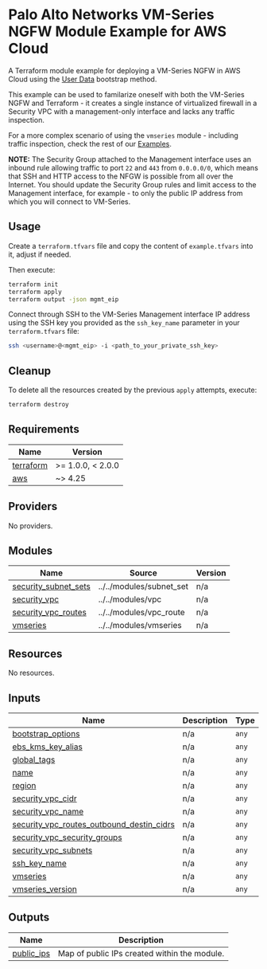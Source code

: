 # Palo Alto Networks VM-Series NGFW Module Example for AWS Cloud

A Terraform module example for deploying a VM-Series NGFW in AWS Cloud using the [User Data](https://docs.paloaltonetworks.com/vm-series/10-0/vm-series-deployment/bootstrap-the-vm-series-firewall/choose-a-bootstrap-method.html#idf6412176-e973-488e-9d7a-c568fe1e33a9_id3433e9c0-a589-40d5-b0bd-4bc42234aa0f) bootstrap method.

This example can be used to familarize oneself with both the VM-Series NGFW  and Terraform - it creates a single instance of virtualized firewall in a Security VPC with a management-only interface and lacks any traffic inspection.

For a more complex scenario of using the `vmseries` module - including traffic inspection, check the rest of our [Examples](https://github.com/PaloAltoNetworks/terraform-aws-vmseries-modules/tree/develop/examples).

**NOTE:**
The Security Group attached to the Management interface uses an inbound rule allowing traffic to port `22` and `443` from `0.0.0.0/0`, which means that SSH and HTTP access to the NFGW is possible from all over the Internet. You should update the Security Group rules and limit access to the Management interface, for example - to only the public IP address from which you will connect to VM-Series.

## Usage

Create a `terraform.tfvars` file and copy the content of `example.tfvars` into it, adjust if needed.

Then execute:

```sh
terraform init
terraform apply
terraform output -json mgmt_eip
```

Connect through SSH to the VM-Series Management interface IP address using the SSH key you provided as the  `ssh_key_name` parameter in your `terraform.tfvars` file:

```sh
ssh <username>@<mgmt_eip> -i <path_to_your_private_ssh_key>
```

## Cleanup

To delete all the resources created by the previous `apply` attempts, execute:

```sh
terraform destroy
```

<!-- BEGINNING OF PRE-COMMIT-TERRAFORM DOCS HOOK -->
## Requirements

| Name | Version |
|------|---------|
| <a name="requirement_terraform"></a> [terraform](#requirement\_terraform) | >= 1.0.0, < 2.0.0 |
| <a name="requirement_aws"></a> [aws](#requirement\_aws) | ~> 4.25 |

## Providers

No providers.

## Modules

| Name | Source | Version |
|------|--------|---------|
| <a name="module_security_subnet_sets"></a> [security\_subnet\_sets](#module\_security\_subnet\_sets) | ../../modules/subnet_set | n/a |
| <a name="module_security_vpc"></a> [security\_vpc](#module\_security\_vpc) | ../../modules/vpc | n/a |
| <a name="module_security_vpc_routes"></a> [security\_vpc\_routes](#module\_security\_vpc\_routes) | ../../modules/vpc_route | n/a |
| <a name="module_vmseries"></a> [vmseries](#module\_vmseries) | ../../modules/vmseries | n/a |

## Resources

No resources.

## Inputs

| Name | Description | Type | Default | Required |
|------|-------------|------|---------|:--------:|
| <a name="input_bootstrap_options"></a> [bootstrap\_options](#input\_bootstrap\_options) | n/a | `any` | n/a | yes |
| <a name="input_ebs_kms_key_alias"></a> [ebs\_kms\_key\_alias](#input\_ebs\_kms\_key\_alias) | n/a | `any` | n/a | yes |
| <a name="input_global_tags"></a> [global\_tags](#input\_global\_tags) | n/a | `any` | n/a | yes |
| <a name="input_name"></a> [name](#input\_name) | n/a | `any` | n/a | yes |
| <a name="input_region"></a> [region](#input\_region) | n/a | `any` | n/a | yes |
| <a name="input_security_vpc_cidr"></a> [security\_vpc\_cidr](#input\_security\_vpc\_cidr) | n/a | `any` | n/a | yes |
| <a name="input_security_vpc_name"></a> [security\_vpc\_name](#input\_security\_vpc\_name) | n/a | `any` | n/a | yes |
| <a name="input_security_vpc_routes_outbound_destin_cidrs"></a> [security\_vpc\_routes\_outbound\_destin\_cidrs](#input\_security\_vpc\_routes\_outbound\_destin\_cidrs) | n/a | `any` | n/a | yes |
| <a name="input_security_vpc_security_groups"></a> [security\_vpc\_security\_groups](#input\_security\_vpc\_security\_groups) | n/a | `any` | n/a | yes |
| <a name="input_security_vpc_subnets"></a> [security\_vpc\_subnets](#input\_security\_vpc\_subnets) | n/a | `any` | n/a | yes |
| <a name="input_ssh_key_name"></a> [ssh\_key\_name](#input\_ssh\_key\_name) | n/a | `any` | n/a | yes |
| <a name="input_vmseries"></a> [vmseries](#input\_vmseries) | n/a | `any` | n/a | yes |
| <a name="input_vmseries_version"></a> [vmseries\_version](#input\_vmseries\_version) | n/a | `any` | n/a | yes |

## Outputs

| Name | Description |
|------|-------------|
| <a name="output_public_ips"></a> [public\_ips](#output\_public\_ips) | Map of public IPs created within the module. |
<!-- END OF PRE-COMMIT-TERRAFORM DOCS HOOK -->
